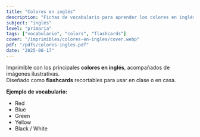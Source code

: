 ```yaml
---
title: "Colores en inglés"
description: "Fichas de vocabulario para aprender los colores en inglés con apoyo visual."
subject: "inglés"
level: "primaria"
tags: ["vocabulario", "colors", "flashcards"]
cover: "/imprimibles/colores-en-ingles/cover.webp"
pdf: "/pdfs/colores-ingles.pdf"
date: "2025-08-17"
---
```


Imprimible con los principales **colores en inglés**, acompañados de imágenes ilustrativas.  
Diseñado como **flashcards** recortables para usar en clase o en casa.

**Ejemplo de vocabulario:**
- Red  
- Blue  
- Green  
- Yellow  
- Black / White
